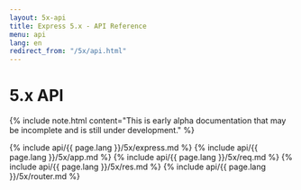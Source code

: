 ```yaml
---
layout: 5x-api
title: Express 5.x - API Reference
menu: api
lang: en
redirect_from: "/5x/api.html"
---
```


<div id="api-doc" markdown="1">

  <h1>5.x API</h1>

{% include note.html content="This is early alpha documentation that may be incomplete and is still under development." %}

{% include api/{{ page.lang }}/5x/express.md %}
{% include api/{{ page.lang }}/5x/app.md %}
{% include api/{{ page.lang }}/5x/req.md %}
{% include api/{{ page.lang }}/5x/res.md %}
{% include api/{{ page.lang }}/5x/router.md %}

</div>
